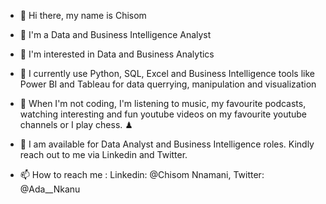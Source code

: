 * 👋 Hi there, my name is Chisom

* 👋 I'm a Data and Business Intelligence Analyst

* 👀 I'm interested in Data and Business Analytics

* 🌱 I currently use Python, SQL, Excel and Business Intelligence tools like Power BI and Tableau for data querrying, manipulation and visualization

* 🎥 When I'm not coding, I'm listening to music, my favourite podcasts, watching interesting and fun youtube videos on my favourite youtube channels or I play chess. ♟

* 💞️ I am available for Data Analyst and Business Intelligence roles. Kindly reach out to me via Linkedin and Twitter.

* 📫 How to reach me : Linkedin: @Chisom Nnamani, Twitter: @Ada__Nkanu

<!--
**Chisomnwa/Chisomnwa** is a ✨ _special_ ✨ repository because its `README.md` (this file) appears on your GitHub profile.

Here are some ideas to get you started:

- 🔭 I’m currently working on ...
- 🌱 I’m currently learning ...
- 👯 I’m looking to collaborate on ...
- 🤔 I’m looking for help with ...
- 💬 Ask me about ...
- 📫 How to reach me: ...
- 😄 Pronouns: ...
- ⚡ Fun fact: ...
-->
